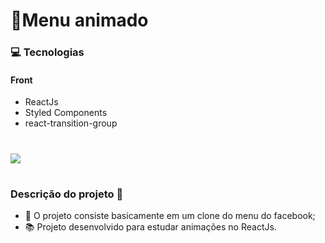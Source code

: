 # 📌Menu animado

### 💻 Tecnologias

#### Front

- ReactJs
- Styled Components
- react-transition-group

#

![](https://i.ibb.co/BPJRbbb/ezgif-com-video-to-gif-1.gif)

#

### Descrição do projeto 🚀

- 📙 O projeto consiste basicamente em um clone do menu do facebook;
- 📚 Projeto desenvolvido para estudar animações no ReactJs.

